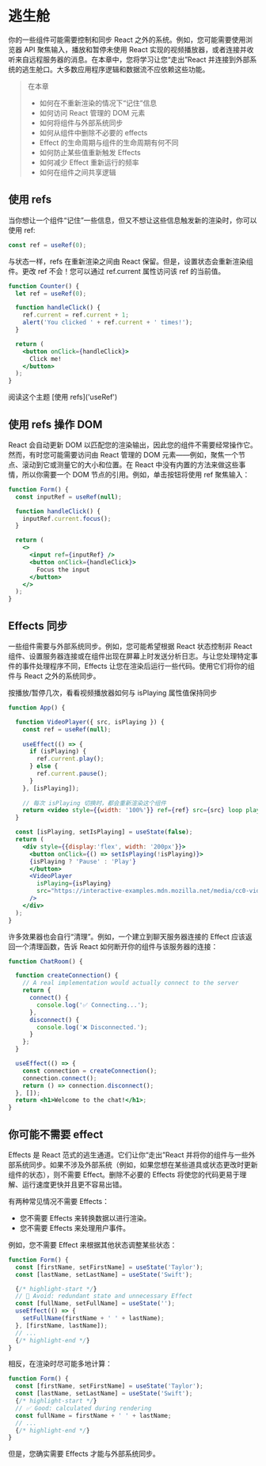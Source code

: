 # 逃生舱

你的一些组件可能需要控制和同步 React 之外的系统。例如，您可能需要使用浏览器 API 聚焦输入，播放和暂停未使用 React 实现的视频播放器，或者连接并收听来自远程服务器的消息。在本章中，您将学习让您“走出”React 并连接到外部系统的逃生舱口。大多数应用程序逻辑和数据流不应依赖这些功能。

> 在本章
>
> - 如何在不重新渲染的情况下“记住”信息
> - 如何访问 React 管理的 DOM 元素
> - 如何将组件与外部系统同步
> - 如何从组件中删除不必要的 effects
> - Effect 的生命周期与组件的生命周期有何不同
> - 如何防止某些值重新触发 Effects
> - 如何减少 Effect 重新运行的频率
> - 如何在组件之间共享逻辑

## 使用 refs

当你想让一个组件“记住”一些信息，但又不想让这些信息触发新的渲染时，你可以使用 ref:

```jsx
const ref = useRef(0);
```

与状态一样，refs 在重新渲染之间由 React 保留。但是，设置状态会重新渲染组件。更改 ref 不会！您可以通过 ref.current 属性访问该 ref 的当前值。

```jsx live
function Counter() {
  let ref = useRef(0);

  function handleClick() {
    ref.current = ref.current + 1;
    alert('You clicked ' + ref.current + ' times!');
  }

  return (
    <button onClick={handleClick}>
      Click me!
    </button>
  );
}
```

<div>
阅读这个主题 [使用 refs]('useRef')
</div>

## 使用 refs 操作 DOM

React 会自动更新 DOM 以匹配您的渲染输出，因此您的组件不需要经常操作它。然而，有时您可能需要访问由 React 管理的 DOM 元素——例如，聚焦一个节点、滚动到它或测量它的大小和位置。在 React 中没有内置的方法来做这些事情，所以你需要一个 DOM 节点的引用。例如，单击按钮将使用 ref 聚焦输入：

```jsx live
function Form() {
  const inputRef = useRef(null);

  function handleClick() {
    inputRef.current.focus();
  }

  return (
    <>
      <input ref={inputRef} />
      <button onClick={handleClick}>
        Focus the input
      </button>
    </>
  );
}
```

## Effects 同步

一些组件需要与外部系统同步。例如，您可能希望根据 React 状态控制非 React 组件、设置服务器连接或在组件出现在屏幕上时发送分析日志。与让您处理特定事件的事件处理程序不同，Effects 让您在渲染后运行一些代码。使用它们将你的组件与 React 之外的系统同步。

按播放/暂停几次，看看视频播放器如何与 isPlaying 属性值保持同步

```jsx live
function App() {

  function VideoPlayer({ src, isPlaying }) {
    const ref = useRef(null);
  
    useEffect(() => {
      if (isPlaying) {
        ref.current.play();
      } else {
        ref.current.pause();
      }
    }, [isPlaying]);
    
    // 每次 isPlaying 切换时，都会重新渲染这个组件
    return <video style={{width: '100%'}} ref={ref} src={src} loop playsInline />;
  }

  const [isPlaying, setIsPlaying] = useState(false);
  return (
    <div style={{display:'flex', width: '200px'}}>
      <button onClick={() => setIsPlaying(!isPlaying)}>
      {isPlaying ? 'Pause' : 'Play'}
      </button> 
      <VideoPlayer
        isPlaying={isPlaying}
        src="https://interactive-examples.mdn.mozilla.net/media/cc0-videos/flower.mp4"
      />
    </div>
  );
}

```

许多效果器也会自行“清理”。例如，一个建立到聊天服务器连接的 Effect 应该返回一个清理函数，告诉 React 如何断开你的组件与该服务器的连接：

```jsx live
function ChatRoom() {

  function createConnection() {
    // A real implementation would actually connect to the server
    return {
      connect() {
        console.log('✅ Connecting...');
      },
      disconnect() {
        console.log('❌ Disconnected.');
      }
    };
  }

  useEffect(() => {
    const connection = createConnection();
    connection.connect();
    return () => connection.disconnect();
  }, []);
  return <h1>Welcome to the chat!</h1>;
}
```

## 你可能不需要 effect

Effects 是 React 范式的逃生通道。它们让你“走出”React 并将你的组件与一些外部系统同步。如果不涉及外部系统（例如，如果您想在某些道具或状态更改时更新组件的状态），则不需要 Effect。删除不必要的 Effects 将使您的代码更易于理解、运行速度更快并且更不容易出错。

有两种常见情况不需要 Effects：

- 您不需要 Effects 来转换数据以进行渲染。
- 您不需要 Effects 来处理用户事件。

例如，您不需要 Effect 来根据其他状态调整某些状态：

```jsx
function Form() {
  const [firstName, setFirstName] = useState('Taylor');
  const [lastName, setLastName] = useState('Swift');

  {/* highlight-start */}
  // 🔴 Avoid: redundant state and unnecessary Effect
  const [fullName, setFullName] = useState('');
  useEffect(() => {
    setFullName(firstName + ' ' + lastName);
  }, [firstName, lastName]);
  // ...
  {/* highlight-end */}
}
```

相反，在渲染时尽可能多地计算：

```jsx
function Form() {
  const [firstName, setFirstName] = useState('Taylor');
  const [lastName, setLastName] = useState('Swift');
  {/* highlight-start */}
  // ✅ Good: calculated during rendering
  const fullName = firstName + ' ' + lastName;
  // ...
  {/* highlight-end */}
}
```

但是，您确实需要 Effects 才能与外部系统同步。
